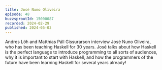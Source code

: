 ```yaml
---
title: José Nuno Oliveira
episode: 48
buzzsproutId: 15000087
recorded: 2024-02-29
published: 2024-05-03
---
```


Andres Löh and Matthías Páll Gissurarson interview José Nuno Oliveira, who has been teaching Haskell for 30 years. José talks about how Haskell is the perfect language to introduce programming to all sorts of audiences, why it is important to start with Haskell, and how the programmers of the future have been learning Haskell for several years already!
